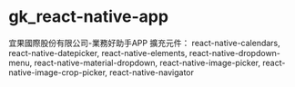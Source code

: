 # gk_react-native-app
宜果國際股份有限公司-業務好助手APP 
擴充元件：
react-native-calendars, 
react-native-datepicker,
react-native-elements,
react-native-dropdown-menu,
react-native-material-dropdown,
react-native-image-picker,
react-native-image-crop-picker,
react-native-navigator

